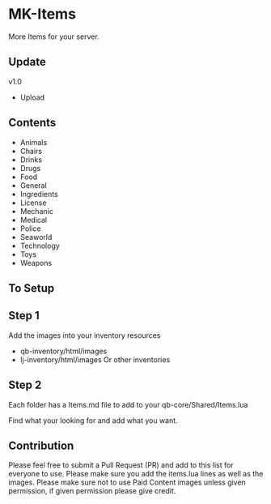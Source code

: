 # MK-Items
More Items for your server.

## Update ##
v1.0
 - Upload

 ## Contents
  - Animals
  - Chairs
  - Drinks
  - Drugs
  - Food
  - General
  - Ingredients
  - License
  - Mechanic
  - Medical
  - Police
  - Seaworld
  - Technology
  - Toys
  - Weapons

 ## To Setup ##

 ## Step 1
Add the images into your inventory resources 
 - qb-inventory/html/images
 - lj-inventory/html/images
Or other inventories

## Step 2
Each folder has a Items.md file to add to your qb-core/Shared/Items.lua

Find what your looking for and add what you want.

## Contribution
Please feel free to submit a Pull Request (PR) and add to this list for everyone to use.
Please make sure you add the items.lua lines as well as the images.
Please make sure not to use Paid Content images unless given permission, if given permission please give credit.